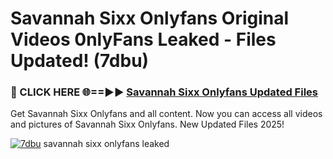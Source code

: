 # Savannah Sixx Onlyfans Original Videos 0nlyFans Leaked - Files Updated! (7dbu)

<h3>🔴 CLICK HERE 🌐==►► <a href="https://tinyurl.com/ms9xzufz" rel="nofollow">Savannah Sixx Onlyfans Updated Files</a></h3>

Get Savannah Sixx Onlyfans and all content. Now you can access all videos and pictures of Savannah Sixx Onlyfans. New Updated Files 2025!

[![7dbu](https://i.imgur.com/ppqm5kG.gif)](https://tinyurl.com/ms9xzufz)
savannah sixx onlyfans leaked